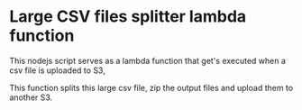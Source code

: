 # Large CSV files splitter lambda function

This nodejs script serves as a lambda function that get's executed when a csv file is uploaded to S3,

This function splits this large csv file, zip the output files and upload them to another S3.